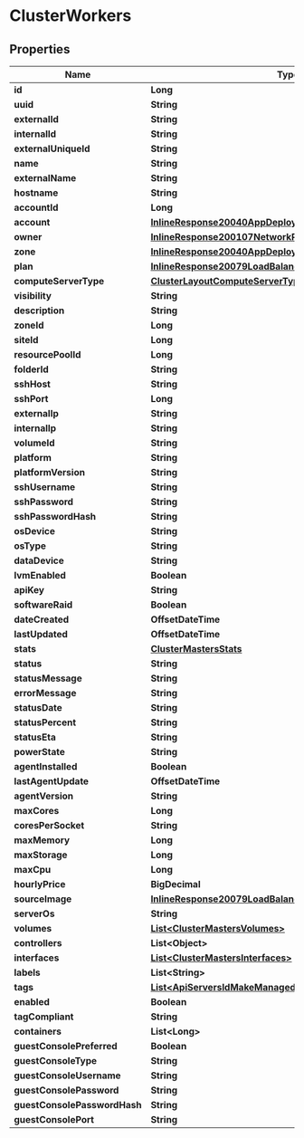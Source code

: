

# ClusterWorkers

## Properties

Name | Type | Description | Notes
------------ | ------------- | ------------- | -------------
**id** | **Long** |  |  [optional]
**uuid** | **String** |  |  [optional]
**externalId** | **String** |  |  [optional]
**internalId** | **String** |  |  [optional]
**externalUniqueId** | **String** |  |  [optional]
**name** | **String** |  |  [optional]
**externalName** | **String** |  |  [optional]
**hostname** | **String** |  |  [optional]
**accountId** | **Long** |  |  [optional]
**account** | [**InlineResponse20040AppDeployInstance**](InlineResponse20040AppDeployInstance.md) |  |  [optional]
**owner** | [**InlineResponse200107NetworkPoolCreatedBy**](InlineResponse200107NetworkPoolCreatedBy.md) |  |  [optional]
**zone** | [**InlineResponse20040AppDeployInstance**](InlineResponse20040AppDeployInstance.md) |  |  [optional]
**plan** | [**InlineResponse20079LoadBalancerMonitorLoadBalancerType**](InlineResponse20079LoadBalancerMonitorLoadBalancerType.md) |  |  [optional]
**computeServerType** | [**ClusterLayoutComputeServerType**](ClusterLayoutComputeServerType.md) |  |  [optional]
**visibility** | **String** |  |  [optional]
**description** | **String** |  |  [optional]
**zoneId** | **Long** |  |  [optional]
**siteId** | **Long** |  |  [optional]
**resourcePoolId** | **Long** |  |  [optional]
**folderId** | **String** |  |  [optional]
**sshHost** | **String** |  |  [optional]
**sshPort** | **Long** |  |  [optional]
**externalIp** | **String** |  |  [optional]
**internalIp** | **String** |  |  [optional]
**volumeId** | **String** |  |  [optional]
**platform** | **String** |  |  [optional]
**platformVersion** | **String** |  |  [optional]
**sshUsername** | **String** |  |  [optional]
**sshPassword** | **String** |  |  [optional]
**sshPasswordHash** | **String** |  |  [optional]
**osDevice** | **String** |  |  [optional]
**osType** | **String** |  |  [optional]
**dataDevice** | **String** |  |  [optional]
**lvmEnabled** | **Boolean** |  |  [optional]
**apiKey** | **String** |  |  [optional]
**softwareRaid** | **Boolean** |  |  [optional]
**dateCreated** | **OffsetDateTime** |  |  [optional]
**lastUpdated** | **OffsetDateTime** |  |  [optional]
**stats** | [**ClusterMastersStats**](ClusterMastersStats.md) |  |  [optional]
**status** | **String** |  |  [optional]
**statusMessage** | **String** |  |  [optional]
**errorMessage** | **String** |  |  [optional]
**statusDate** | **String** |  |  [optional]
**statusPercent** | **String** |  |  [optional]
**statusEta** | **String** |  |  [optional]
**powerState** | **String** |  |  [optional]
**agentInstalled** | **Boolean** |  |  [optional]
**lastAgentUpdate** | **OffsetDateTime** |  |  [optional]
**agentVersion** | **String** |  |  [optional]
**maxCores** | **Long** |  |  [optional]
**coresPerSocket** | **String** |  |  [optional]
**maxMemory** | **Long** |  |  [optional]
**maxStorage** | **Long** |  |  [optional]
**maxCpu** | **Long** |  |  [optional]
**hourlyPrice** | **BigDecimal** |  |  [optional]
**sourceImage** | [**InlineResponse20079LoadBalancerMonitorLoadBalancerType**](InlineResponse20079LoadBalancerMonitorLoadBalancerType.md) |  |  [optional]
**serverOs** | **String** |  |  [optional]
**volumes** | [**List&lt;ClusterMastersVolumes&gt;**](ClusterMastersVolumes.md) |  |  [optional]
**controllers** | **List&lt;Object&gt;** |  |  [optional]
**interfaces** | [**List&lt;ClusterMastersInterfaces&gt;**](ClusterMastersInterfaces.md) |  |  [optional]
**labels** | **List&lt;String&gt;** |  |  [optional]
**tags** | [**List&lt;ApiServersIdMakeManagedServerTags&gt;**](ApiServersIdMakeManagedServerTags.md) |  |  [optional]
**enabled** | **Boolean** |  |  [optional]
**tagCompliant** | **String** |  |  [optional]
**containers** | **List&lt;Long&gt;** |  |  [optional]
**guestConsolePreferred** | **Boolean** |  |  [optional]
**guestConsoleType** | **String** |  |  [optional]
**guestConsoleUsername** | **String** |  |  [optional]
**guestConsolePassword** | **String** |  |  [optional]
**guestConsolePasswordHash** | **String** |  |  [optional]
**guestConsolePort** | **String** |  |  [optional]



